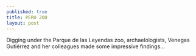 ```yaml
---
published: true
title: PERU ZOO
layout: post
---
```

Digging under the Parque de las Leyendas zoo, archaelologists, Venegas Gutiérrez and her colleagues made some impressive findings...